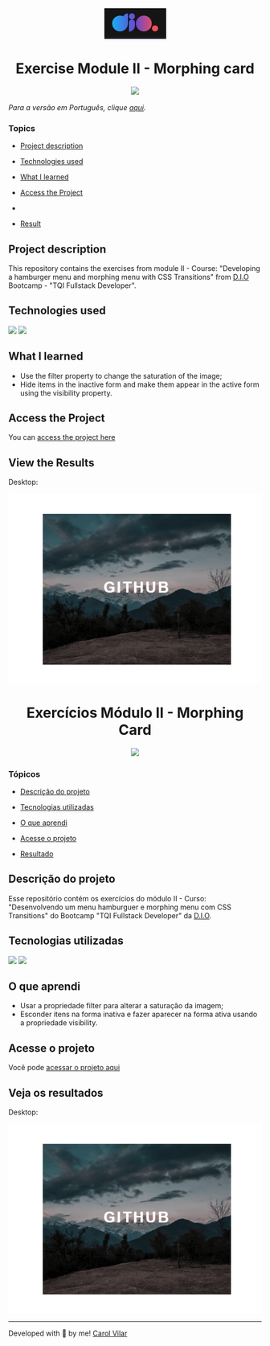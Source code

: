 <div align='center'> <img src="./logo-dio.jpg" alt="the company logo"> </div>

<h1 align='center'> Exercise Module II - Morphing card </h1>

<div align='center'>
  <img src="https://img.shields.io/twitter/url?url=https%3A%2F%2Fcaroline-barbosa-vilar.github.io%2Fdio-morphing-css-transitions%2F"/>
</div>

_Para a versão em Português, clique [aqui](#portuguese)._ 

### Topics

- [Project description](#project-description)

- [Technologies used](#technologies-used)

- [What I learned](#what-I-learned)

- [Access the Project](#access-the-project)
- 
- [Result](#result) 


## Project description

<p align="justify">

This repository contains the exercises from module II - Course: "Developing a hamburger menu and morphing menu with CSS Transitions" from [D.I.O](https://www.dio.me/en) Bootcamp - "TQI Fullstack Developer".

</p>

## Technologies used

<div>
  <img src="https://img.shields.io/badge/HTML5-E34F26?style=for-the-badge&logo=html5&logoColor=white">
  <img src="https://img.shields.io/badge/CSS3-1572B6?style=for-the-badge&logo=css3&logoColor=white">
</div>


## What I learned

- Use the filter property to change the saturation of the image;
- Hide items in the inactive form and make them appear in the active form using the visibility property.

## Access the Project

You can [access the project here](https://caroline-barbosa-vilar.github.io/dio-morphing-css-transitions/) 

## View the Results

Desktop:

<img src="./morphing-menu/assets/morphing-card-desktop-screen.gif" alt="the desktop screen gif">


<div id="portuguese">


<h1 align='center'> Exercícios Módulo II - Morphing Card </h1>

<div align='center'>
  <img src="https://img.shields.io/twitter/url?url=https%3A%2F%2Fcaroline-barbosa-vilar.github.io%2Fdio-morphing-css-transitions%2F"/>
</div>


### Tópicos 

- [Descrição do projeto](#descrição-do-projeto)

- [Tecnologias utilizadas](#tecnologias-utilizadas)

- [O que aprendi](#o-que-aprendi) 
  
- [Acesse o projeto](#acesse-o-projeto)

- [Resultado](#resultado)


## Descrição do projeto 

<p align="justify">

Esse repositório contém os exercícios do módulo II - Curso: "Desenvolvendo um menu hamburguer e morphing menu com CSS Transitions" do Bootcamp "TQI Fullstack Developer" da [D.I.O](https://www.dio.me/en). 

</p>


## Tecnologias utilizadas

<div>
  <img src="https://img.shields.io/badge/HTML5-E34F26?style=for-the-badge&logo=html5&logoColor=white">
  <img src="https://img.shields.io/badge/CSS3-1572B6?style=for-the-badge&logo=css3&logoColor=white">
</div>

## O que aprendi

- Usar a propriedade filter para alterar a saturação da imagem;
- Esconder itens na forma inativa e fazer aparecer na forma ativa usando a propriedade visibility.

## Acesse o projeto
  
Você pode [acessar o projeto aqui](https://caroline-barbosa-vilar.github.io/dio-morphing-css-transitions/)

 ## Veja os resultados

Desktop:

<img src="./morphing-menu/assets/morphing-card-desktop-screen.gif" alt="the desktop screen gif">

<hr>

Developed with 🧡 by me!  [Carol Vilar](https://www.linkedin.com/in/carolinebarbosavilar/)
